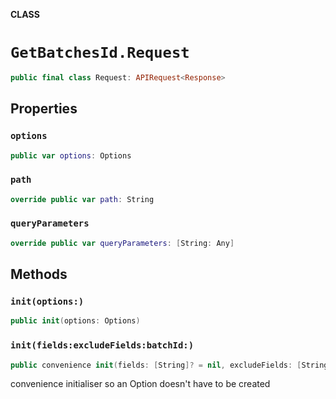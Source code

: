 **CLASS**

# `GetBatchesId.Request`

```swift
public final class Request: APIRequest<Response>
```

## Properties
### `options`

```swift
public var options: Options
```

### `path`

```swift
override public var path: String
```

### `queryParameters`

```swift
override public var queryParameters: [String: Any]
```

## Methods
### `init(options:)`

```swift
public init(options: Options)
```

### `init(fields:excludeFields:batchId:)`

```swift
public convenience init(fields: [String]? = nil, excludeFields: [String]? = nil, batchId: String)
```

convenience initialiser so an Option doesn't have to be created
